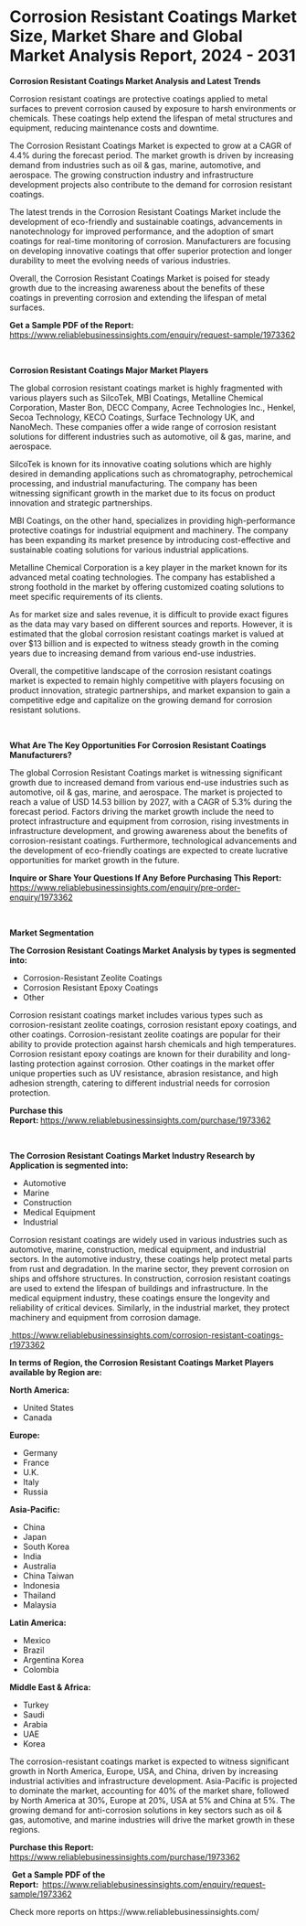 <p><h1>Corrosion Resistant Coatings Market Size, Market Share and Global Market Analysis Report, 2024 - 2031</h1></p><p><strong>Corrosion Resistant Coatings Market Analysis and Latest Trends</strong></p>
<p><p>Corrosion resistant coatings are protective coatings applied to metal surfaces to prevent corrosion caused by exposure to harsh environments or chemicals. These coatings help extend the lifespan of metal structures and equipment, reducing maintenance costs and downtime.</p><p>The Corrosion Resistant Coatings Market is expected to grow at a CAGR of 4.4% during the forecast period. The market growth is driven by increasing demand from industries such as oil & gas, marine, automotive, and aerospace. The growing construction industry and infrastructure development projects also contribute to the demand for corrosion resistant coatings.</p><p>The latest trends in the Corrosion Resistant Coatings Market include the development of eco-friendly and sustainable coatings, advancements in nanotechnology for improved performance, and the adoption of smart coatings for real-time monitoring of corrosion. Manufacturers are focusing on developing innovative coatings that offer superior protection and longer durability to meet the evolving needs of various industries.</p><p>Overall, the Corrosion Resistant Coatings Market is poised for steady growth due to the increasing awareness about the benefits of these coatings in preventing corrosion and extending the lifespan of metal surfaces.</p></p>
<p><strong>Get a Sample PDF of the Report:&nbsp;</strong> <a href="https://www.reliablebusinessinsights.com/enquiry/request-sample/1973362">https://www.reliablebusinessinsights.com/enquiry/request-sample/1973362</a></p>
<p>&nbsp;</p>
<p><strong>Corrosion Resistant Coatings Major Market Players</strong></p>
<p><p>The global corrosion resistant coatings market is highly fragmented with various players such as SilcoTek, MBI Coatings, Metalline Chemical Corporation, Master Bon, DECC Company, Acree Technologies Inc., Henkel, Secoa Technology, KECO Coatings, Surface Technology UK, and NanoMech. These companies offer a wide range of corrosion resistant solutions for different industries such as automotive, oil & gas, marine, and aerospace.</p><p>SilcoTek is known for its innovative coating solutions which are highly desired in demanding applications such as chromatography, petrochemical processing, and industrial manufacturing. The company has been witnessing significant growth in the market due to its focus on product innovation and strategic partnerships.</p><p>MBI Coatings, on the other hand, specializes in providing high-performance protective coatings for industrial equipment and machinery. The company has been expanding its market presence by introducing cost-effective and sustainable coating solutions for various industrial applications.</p><p>Metalline Chemical Corporation is a key player in the market known for its advanced metal coating technologies. The company has established a strong foothold in the market by offering customized coating solutions to meet specific requirements of its clients.</p><p>As for market size and sales revenue, it is difficult to provide exact figures as the data may vary based on different sources and reports. However, it is estimated that the global corrosion resistant coatings market is valued at over $13 billion and is expected to witness steady growth in the coming years due to increasing demand from various end-use industries.</p><p>Overall, the competitive landscape of the corrosion resistant coatings market is expected to remain highly competitive with players focusing on product innovation, strategic partnerships, and market expansion to gain a competitive edge and capitalize on the growing demand for corrosion resistant solutions.</p></p>
<p>&nbsp;</p>
<p><strong>What Are The Key Opportunities For Corrosion Resistant Coatings Manufacturers?</strong></p>
<p><p>The global Corrosion Resistant Coatings market is witnessing significant growth due to increased demand from various end-use industries such as automotive, oil & gas, marine, and aerospace. The market is projected to reach a value of USD 14.53 billion by 2027, with a CAGR of 5.3% during the forecast period. Factors driving the market growth include the need to protect infrastructure and equipment from corrosion, rising investments in infrastructure development, and growing awareness about the benefits of corrosion-resistant coatings. Furthermore, technological advancements and the development of eco-friendly coatings are expected to create lucrative opportunities for market growth in the future.</p></p>
<p><strong>Inquire or Share Your Questions If Any Before Purchasing This Report:</strong> <a href="https://www.reliablebusinessinsights.com/enquiry/pre-order-enquiry/1973362">https://www.reliablebusinessinsights.com/enquiry/pre-order-enquiry/1973362</a></p>
<p>&nbsp;</p>
<p><strong>Market Segmentation</strong></p>
<p><strong>The Corrosion Resistant Coatings Market Analysis by types is segmented into:</strong></p>
<p><ul><li>Corrosion-Resistant Zeolite Coatings</li><li>Corrosion Resistant Epoxy Coatings</li><li>Other</li></ul></p>
<p><p>Corrosion resistant coatings market includes various types such as corrosion-resistant zeolite coatings, corrosion resistant epoxy coatings, and other coatings. Corrosion-resistant zeolite coatings are popular for their ability to provide protection against harsh chemicals and high temperatures. Corrosion resistant epoxy coatings are known for their durability and long-lasting protection against corrosion. Other coatings in the market offer unique properties such as UV resistance, abrasion resistance, and high adhesion strength, catering to different industrial needs for corrosion protection.</p></p>
<p><strong>Purchase this Report:&nbsp;</strong><a href="https://www.reliablebusinessinsights.com/purchase/1973362">https://www.reliablebusinessinsights.com/purchase/1973362</a></p>
<p>&nbsp;</p>
<p><strong>The Corrosion Resistant Coatings Market Industry Research by Application is segmented into:</strong></p>
<p><ul><li>Automotive</li><li>Marine</li><li>Construction</li><li>Medical Equipment</li><li>Industrial</li></ul></p>
<p><p>Corrosion resistant coatings are widely used in various industries such as automotive, marine, construction, medical equipment, and industrial sectors. In the automotive industry, these coatings help protect metal parts from rust and degradation. In the marine sector, they prevent corrosion on ships and offshore structures. In construction, corrosion resistant coatings are used to extend the lifespan of buildings and infrastructure. In the medical equipment industry, these coatings ensure the longevity and reliability of critical devices. Similarly, in the industrial market, they protect machinery and equipment from corrosion damage.</p></p>
<p><a href="https://www.reliablebusinessinsights.com/corrosion-resistant-coatings-r1973362">&nbsp;https://www.reliablebusinessinsights.com/corrosion-resistant-coatings-r1973362</a></p>
<p><strong>In terms of Region, the Corrosion Resistant Coatings Market Players available by Region are:</strong></p>
<p>
    <p> <strong> North America: </strong>
        <ul>
            <li>United States</li>
            <li>Canada</li>
        </ul>
        </p> 
    <p> <strong> Europe: </strong>
        <ul>
            <li>Germany</li>
            <li>France</li>
            <li>U.K.</li>
            <li>Italy</li>
            <li>Russia</li>
        </ul>
        </p> 
    <p> <strong> Asia-Pacific: </strong>
        <ul>
            <li>China</li>
            <li>Japan</li>
            <li>South Korea</li>
            <li>India</li>
            <li>Australia</li>
            <li>China Taiwan</li>
            <li>Indonesia</li>
            <li>Thailand</li>
            <li>Malaysia</li>
        </ul>
        </p> 
    <p> <strong> Latin America: </strong>
        <ul>
            <li>Mexico</li>
            <li>Brazil</li>
            <li>Argentina Korea</li>
            <li>Colombia</li>
        </ul>
        </p> 
    <p> <strong> Middle East & Africa: </strong>
        <ul>
            <li>Turkey</li>
            <li>Saudi</li>
            <li>Arabia</li>
            <li>UAE</li>
            <li>Korea</li>
        </ul>
    </p>
    </p>
<p><p>The corrosion-resistant coatings market is expected to witness significant growth in North America, Europe, USA, and China, driven by increasing industrial activities and infrastructure development. Asia-Pacific is projected to dominate the market, accounting for 40% of the market share, followed by North America at 30%, Europe at 20%, USA at 5% and China at 5%. The growing demand for anti-corrosion solutions in key sectors such as oil & gas, automotive, and marine industries will drive the market growth in these regions.</p></p>
<p><strong>Purchase this Report: </strong><a href="https://www.reliablebusinessinsights.com/purchase/1973362">https://www.reliablebusinessinsights.com/purchase/1973362</a></p>
<p>&nbsp;<strong>Get a Sample PDF of the Report:&nbsp;&nbsp;</strong><a href="https://www.reliablebusinessinsights.com/enquiry/request-sample/1973362">https://www.reliablebusinessinsights.com/enquiry/request-sample/1973362</a></p>
<p><strong></strong></p>
<p>Check more reports on https://www.reliablebusinessinsights.com/</p>
